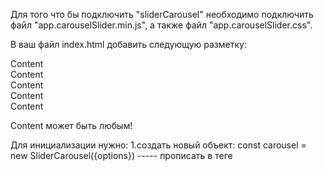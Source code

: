 Для того что бы подключить "sliderCarousel" необходимо подключить файл "app.carouselSlider.min.js",
 а также файл "app.carouselSlider.css".

В ваш файл index.html добавить следующую разметку: 
<section id="companies" class="companies">
    <div class="container">
        <div class="companies-wrapper">
            <div class="companies-hor">
                <div class="companies-hor-item">Content</div>
                <div class="companies-hor-item">Content</div>
                <div class="companies-hor-item">Content</div>
                <div class="companies-hor-item">Content</div>
                <div class="companies-hor-item">Content</div>
            </div>
        </div>
    </div>
</section>

Content может быть любым!

Для инициализации нужно: 
1.создать новый объект:
const carousel = new SliderCarousel({options}) ----- прописать в теге <script/> или в вашем файле ***.js
2.Выполнить инициализацию: 
carousel.init(); ----- прописать в теге <script/> или в вашем файле ***.js

В опциях можно передать:
	если несколько слайдеров и они будут разные, то main и wrap должны отличаться!!!
	numberSlider: 2, -----необходимо если два и более слайдеров!!(по умолчанию 0) (номер слайдера в проекте(уникальный для каждого слайдера))
        main: '.companies-wrapper', -----необходимо!!('строка') (класс обертки слайдера)
        wrap: '.companies-hor', -----необходимо!!('строка') (класс обертки слайдов)
        showToSlides: 3, -----количество слайдов для показа(число)
        position: 0, ----- номер слайда с которого начать показ(число)(0 - первый слайд)
        infinity: true, ----- бесконечность(булевое значение true или false)
        responsive: [ ----- адаптивность
            {
                breakPoint: 1024,  -----разрешение на котором необходимо поменять количество слайдов для показа
                slideToShow: 3 -----количество слайдов которое нужно показывать на данном разрешении
            },
            {
                breakPoint: 768,
                slideToShow: 2
            },
            {
                breakPoint: 576,
                slideToShow: 1
            }
        ]
Пример: -------------------------------------
const carousel = new SliderCarousel({
        numberSlider: 2,
        main: '.companies-wrapper',
        wrap: '.companies-hor',
        showToSlides: 3,
        position: 0,
        infinity: true,
        responsive: [
            {
                breakPoint: 1024,
                slideToShow: 3
            },
            {
                breakPoint: 768,
                slideToShow: 2
            },
            {
                breakPoint: 576,
                slideToShow: 1
            }
        ]
    });
    carousel.init();
    ----------------------------------